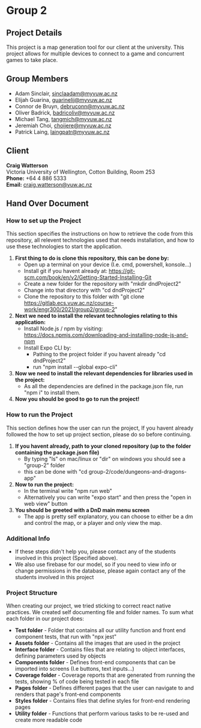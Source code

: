 # Group 2 

## Project Details
This project is a map generation tool for our client at the university. This project allows for multiple devices to connect to a game and concurrent games to take place. 

## Group Members
 - Adam Sinclair, sinclaadam@myvuw.ac.nz
 - Elijah Guarina, guarinelij@myvuw.ac.nz
 - Connor de Bruyn, debruconn@myvuw.ac.nz
 - Oliver Badrick, badricoliv@myvuw.ac.nz
 - Michael Tang, tangmich@myvuw.ac.nz
 - Jeremiah Choi, choijere@myvuw.ac.nz
 - Patrick Laing, laingpatr@myvuw.ac.nz

## Client
**Craig Watterson** <br>
Victoria University of Wellington, Cotton Building, Room 253 <br>
**Phone:** +64 4 886 5333 <br>
**Email:** craig.watterson@vuw.ac.nz

## Hand Over Document
### How to set up the Project
This section specifies the instructions on how to retrieve the code from this repository, all relevent technologies used that needs installation, and how to use these technologies to start the application.

1. **First thing to do is clone this repository, this can be done by:**
    - Open up a terminal on your device (I.e. cmd, powershell, konsole...)
    - Install git if you havent already at: https://git-scm.com/book/en/v2/Getting-Started-Installing-Git
    - Create a new folder for the repository with "mkdir dndProject2"
    - Change into that directory with "cd dndProject2"
    - Clone the repository to this folder with "git clone https://gitlab.ecs.vuw.ac.nz/course-work/engr300/2021/group2/group-2"
2. **Next we need to install the relevant technologies relating to this application:**
    - Install Node.js / npm by visiting: https://docs.npmjs.com/downloading-and-installing-node-js-and-npm
    - Install Expo CLI by:
        - Pathing to the project folder if you havent already "cd dndProject2"
        - run "npm install --global expo-cli"
3. **Now we need to install the relevant dependencies for libraries used in the project:**
    - As all the dependencies are defined in the package.json file, run "npm i" to install them.
4. **Now you should be good to go to run the project!**

### How to run the Project
This section defines how the user can run the project, If you havent already followed the how to set up project section, please do so before continuing.

1. **If you havent already, path to your cloned repository (up to the folder containing the package.json file)**
    - By typing "ls" on mac/linux or "dir" on windows you should see a "group-2" folder
    - this can be done with "cd group-2/code/dungeons-and-dragons-app"
2. **Now to run the project:**
    - In the terminal write "npm run web"
    - Alternatively you can write "expo start" and then press the "open in web view" button
3. **You should be greeted with a DnD main menu screen**
    - The app is pretty self explanatory, you can choose to either be a dm and control the map, or a player and only view the map.

### Additional Info
- If these steps didn't help you, please contact any of the students involved in this project (Specified above).
- We also use firebase for our model, so if you need to view info or change permissions in the database, please again contact any of the students involved in this project

### Project Structure
When creating our project, we tried sticking to correct react native practices. We created self documenting file and folder names. To sum what each folder in our project does:
- **Test folder** - Folder that contains all our utility function and front end component tests, that run with "npx jest"
- **Assets folder** - Contains all the images that are used in the project
- **Interface folder** - Contains files that are relating to object interfaces, defining parameters used by objects
- **Components folder** - Defines front-end components that can be imported into screens (I.e buttons, text inputs...)
- **Coverage folder** - Coverage reports that are generated from running the tests, showing % of code being tested in each file
- **Pages folder** - Defines different pages that the user can navigate to and renders that page's front-end components
- **Styles folder** - Contains files that define styles for front-end rendering pages
- **Utility folder** - Functions that perform various tasks to be re-used and create more readable code
